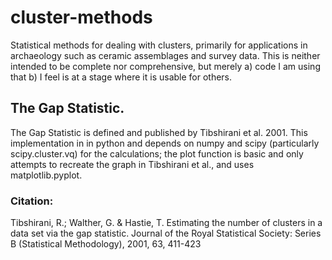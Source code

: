 # cluster-methods
Statistical methods for dealing with clusters, primarily for applications in archaeology such as ceramic assemblages and survey data. This is neither intended to be complete nor comprehensive, but merely a) code I am using that b) I feel is at a stage where it is usable for others.

## The Gap Statistic.
The Gap Statistic is defined and published by Tibshirani et al. 2001. This implementation in in python and depends on numpy and scipy (particularly scipy.cluster.vq) for the calculations; the plot function is basic and only attempts to recreate the graph in Tibshirani et al., and uses matplotlib.pyplot.

### Citation:
Tibshirani, R.; Walther, G. & Hastie, T. Estimating the number of clusters in a data set via the gap statistic. Journal of the Royal Statistical Society: Series B (Statistical Methodology), 2001, 63, 411-423
